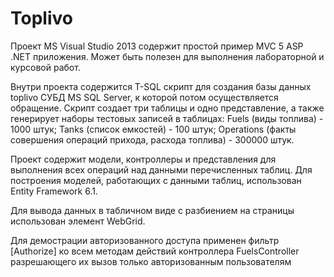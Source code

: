 # Toplivo
Проект MS Visual Studio 2013 содержит простой пример MVC 5 ASP .NET приложения. Может быть полезен для выполнения лабораторной и курсовой работ.

Внутри проекта содержится T-SQL скрипт для создания базы данных toplivo СУБД MS SQL Server, к которой потом осуществляется обращение. Скрипт создает три таблицы и одно представление, а также генерирует наборы тестовых записей в таблицах:
Fuels (виды топлива) - 1000 штук; 
Tanks (список емкостей) - 100 штук; 
Operations (факты совершения операций прихода, расхода топлива) - 300000 штук.

Проект содержит модели, контроллеры и представления для выполнения всех операций над данными перечисленных таблиц. Для построения моделей, работающих с данными таблиц, использован Entity Framework 6.1.

Для вывода данных в табличном виде с разбиением на страницы использован элемент WebGrid.

Для демострации авторизованного доступа применен фильтр [Authorize] ко всем методам действий контроллера FuelsController разрешающего их вызов только авторизованным пользователям

